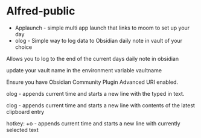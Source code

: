 # Alfred-public

- Applaunch - simple multi app launch that links to moom to set up your day
- olog - Simple way to log data to Obsidian daily note in vault of your choice

Allows you to log to the end of the current days daily note in obsidian

update your vault name in the environment variable vaultname

Ensure you have Obsidian Community Plugin Advanced URI enabled.

olog <text> -  appends current time and starts a new line with the typed in text.

clog - appends current time and starts a new line with contents of the latest clipboard entry

hotkey: <hyper>+o - appends current time and starts a new line with currently selected text
